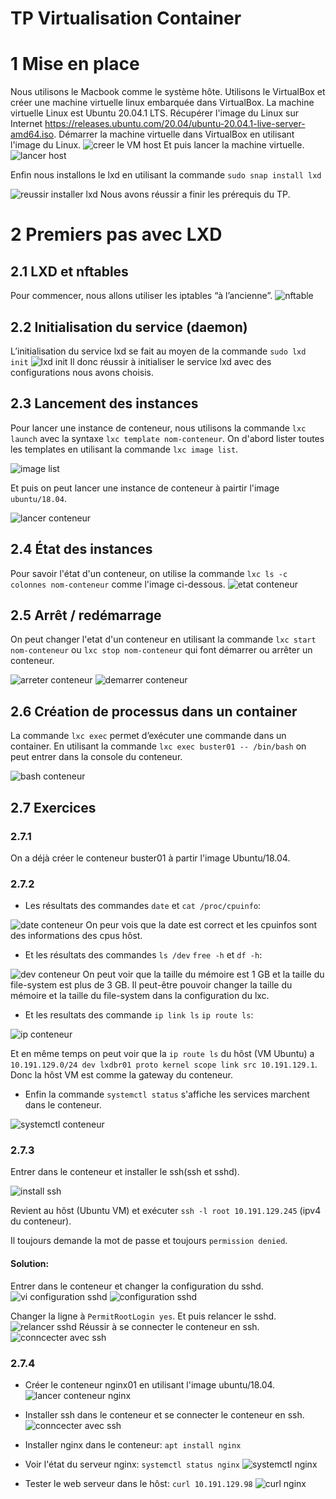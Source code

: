# TP Virtualisation Container
# 1 Mise en place
Nous utilisons le Macbook comme le système hôte. Utilisons le VirtualBox et créer une machine virtuelle linux embarquée dans VirtualBox.
La machine virtuelle  Linux est Ubuntu 20.04.1 LTS.
Récupérer l'image du Linux sur Internet https://releases.ubuntu.com/20.04/ubuntu-20.04.1-live-server-amd64.iso.
Démarrer la machine virtuelle dans VirtualBox en utilisant l'image du Linux.
![](https://raw.githubusercontent.com/cedricxs/Virtualisation/main/images/creerhost.png "creer le VM host")
Et puis lancer la machine virtuelle.
![](https://raw.githubusercontent.com/cedricxs/Virtualisation/main/images/lancer_host.png "lancer host")

Enfin nous installons le lxd en utilisant la commande `sudo snap install lxd`

![](https://raw.githubusercontent.com/cedricxs/Virtualisation/main/images/installlxd.png "reussir installer lxd")
Nous avons réussir a finir les prérequis du TP.
# 2 Premiers pas avec LXD
## 2.1 LXD et nftables
Pour commencer, nous allons utiliser les iptables “à l’ancienne”.
![](https://raw.githubusercontent.com/cedricxs/Virtualisation/main/images/nftable.png "nftable")
## 2.2 Initialisation du service (daemon)
L’initialisation du service lxd se fait au moyen de la commande `sudo lxd init`
![](https://raw.githubusercontent.com/cedricxs/Virtualisation/main/images/lxcinit.png "lxd init")
Il donc réussir à initialiser le service lxd avec des configurations nous avons choisis.
## 2.3 Lancement des instances
Pour lancer une instance de conteneur, nous utilisons la commande `lxc launch` avec la syntaxe `lxc template nom-conteneur`.
On d'abord lister toutes les templates en utilisant la commande `lxc image list`.

![](https://raw.githubusercontent.com/cedricxs/Virtualisation/main/images/imagelist.png "image list")

Et puis on peut lancer une instance de conteneur à pairtir l'image `ubuntu/18.04`.

![](https://raw.githubusercontent.com/cedricxs/Virtualisation/main/images/creercontainer.png "lancer conteneur")
## 2.4 État des instances
Pour savoir l'état d'un conteneur, on utilise la commande `lxc ls -c colonnes nom-conteneur` comme l'image ci-dessous.
![](https://raw.githubusercontent.com/cedricxs/Virtualisation/main/images/statusrun.png "etat conteneur")
## 2.5 Arrêt / redémarrage
On peut changer l'etat d'un conteneur en utilisant la commande `lxc start nom-conteneur` ou `lxc stop nom-conteneur` qui font démarrer ou arrêter un conteneur.

![](https://raw.githubusercontent.com/cedricxs/Virtualisation/main/images/stopcontainer.png "arreter conteneur")
![](https://raw.githubusercontent.com/cedricxs/Virtualisation/main/images/startcontainer.png "demarrer conteneur")
## 2.6 Création de processus dans un container
La commande `lxc exec` permet d’exécuter une commande dans un container.
En utilisant la commande `lxc exec buster01 -- /bin/bash` on peut entrer dans la console du conteneur.

![](https://raw.githubusercontent.com/cedricxs/Virtualisation/main/images/bashcontainer.png "bash conteneur")
## 2.7 Exercices
### 2.7.1
On a déjà créer le conteneur buster01 à partir l'image Ubuntu/18.04.
### 2.7.2
- Les résultats des commandes `date` et `cat /proc/cpuinfo`:

 ![](https://raw.githubusercontent.com/cedricxs/Virtualisation/main/images/datecontainer.png "date conteneur")
On peur vois que la date est correct et les cpuinfos sont des informations des cpus hôst.

- Et les résultats des commandes `ls /dev` `free -h` et  `df -h`:

 ![](https://raw.githubusercontent.com/cedricxs/Virtualisation/main/images/devcontainer.png "dev conteneur")
On peut voir que la taille du mémoire est 1 GB et la taille du file-system est plus de 3 GB. Il peut-être pouvoir changer la taille du mémoire et la taille du file-system dans la configuration du lxc.

- Et les resultats des commande `ip link ls`  `ip route ls`:

 ![](https://raw.githubusercontent.com/cedricxs/Virtualisation/main/images/ipcontainer.png "ip conteneur")

 Et en même temps on peut voir que la `ip route ls` du hôst (VM Ubuntu) a  `10.191.129.0/24 dev lxdbr01 proto kernel scope link src 10.191.129.1`. Donc la hôst VM est comme la gateway du conteneur.

- Enfin la commande `systemctl status` s'affiche les services marchent dans le conteneur.

 ![](https://raw.githubusercontent.com/cedricxs/Virtualisation/main/images/systemctl.png "systemctl conteneur")
### 2.7.3
Entrer dans le conteneur et installer le ssh(ssh et sshd).

 ![](https://raw.githubusercontent.com/cedricxs/Virtualisation/main/images/installssh.png "install ssh")

 Revient au hôst (Ubuntu VM) et exécuter `ssh -l root 10.191.129.245` (ipv4 du conteneur).
 
 Il toujours demande la mot de passe et toujours `permission denied`.
#### Solution:
Entrer dans le conteneur et changer la configuration du sshd.
 ![](https://raw.githubusercontent.com/cedricxs/Virtualisation/main/images/viconfigurationsshd.png "vi configuration sshd")
 ![](https://raw.githubusercontent.com/cedricxs/Virtualisation/main/images/configurationsshd.png "configuration sshd")

 Changer la ligne à `PermitRootLogin yes`.
 Et puis relancer le sshd.
 ![](https://raw.githubusercontent.com/cedricxs/Virtualisation/main/images/restartsshd.png "relancer sshd")
 Réussir à se connecter le conteneur en ssh.
 ![](https://raw.githubusercontent.com/cedricxs/Virtualisation/main/images/connectssh.png "conncecter avec ssh")
### 2.7.4
- Créer le conteneur nginx01 en utilisant l'image ubuntu/18.04.
![](https://raw.githubusercontent.com/cedricxs/Virtualisation/main/images/creercontainernginx.png "lancer conteneur nginx")

- Installer ssh dans le conteneur et se connecter le conteneur en ssh.
![](https://raw.githubusercontent.com/cedricxs/Virtualisation/main/images/connectsshnginx.png "conncecter avec ssh")

- Installer nginx dans le conteneur: `apt install nginx`

- Voir l'état du serveur nginx: `systemctl status nginx`
![](https://raw.githubusercontent.com/cedricxs/Virtualisation/main/images/systemctlnginx.png "systemctl nginx")

- Tester le web serveur dans le hôst: `curl 10.191.129.98`
![](https://raw.githubusercontent.com/cedricxs/Virtualisation/main/images/curlnginx.png "curl nginx")


